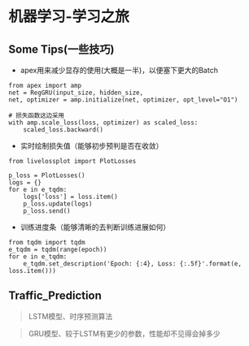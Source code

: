 # 机器学习-学习之旅


## Some Tips(一些技巧)

- apex用来减少显存的使用(大概是一半)，以便塞下更大的Batch
```
from apex import amp
net = RegGRU(input_size, hidden_size, 
net, optimizer = amp.initialize(net, optimizer, opt_level="O1")

# 损失函数这边采用
with amp.scale_loss(loss, optimizer) as scaled_loss:
    scaled_loss.backward()
```
- 实时绘制损失值（能够初步预判是否在收敛）
```
from livelossplot import PlotLosses

p_loss = PlotLosses()
logs = {}
for e in e_tqdm:
    logs['loss'] = loss.item()
    p_loss.update(logs)
    p_loss.send()
```
- 训练进度条（能够清晰的去判断训练进展如何）
```
from tqdm import tqdm
e_tqdm = tqdm(range(epoch))
for e in e_tqdm:
    e_tqdm.set_description('Epoch: {:4}, Loss: {:.5f}'.format(e, loss.item()))
```

## Traffic_Prediction 
> LSTM模型、时序预测算法

> GRU模型、较于LSTM有更少的参数，性能却不见得会掉多少